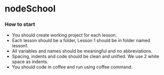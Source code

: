 # nodeSchool
### How to start
- You should create working project for each lesson.
- Each lesson should be a folder, Lesson 1 should be in folder named lesson1.
- All variables and names should be meaningful and no abbreviations.
- Spacing, indents and code should be clean and unified. We use 2 white space as indents.
- You should code in coffee and run using coffee command.
